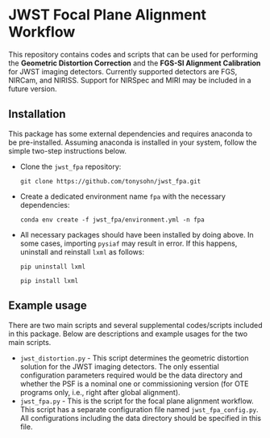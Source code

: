 # JWST Focal Plane Alignment Workflow
This repository contains codes and scripts that can be used for performing the **Geometric Distortion Correction** and the **FGS-SI Alignment Calibration** for JWST imaging detectors. Currently supported detectors are FGS, NIRCam, and NIRISS. Support for NIRSpec and MIRI may be included in a future version.

## Installation
This package has some external dependencies and requires anaconda to be pre-installed. Assuming anaconda is installed in your system, follow the simple two-step instructions below.
- Clone the `jwst_fpa` repository:

  ```git clone https://github.com/tonysohn/jwst_fpa.git```

- Create a dedicated environment name `fpa` with the necessary dependencies:

  ```conda env create -f jwst_fpa/environment.yml -n fpa```

- All necessary packages should have been installed by doing above. In some cases, importing `pysiaf` may result in error. If this happens, uninstall and reinstall `lxml` as follows:

  ```pip uninstall lxml```

  ```pip install lxml```

  

## Example usage

There are two main scripts and several supplemental codes/scripts included in this package. Below are descriptions and example usages for the two main scripts. 

- `jwst_distortion.py` - This script determines the geometric distortion solution for the JWST imaging detectors. The only essential configuration parameters required would be the data directory and whether the PSF is a nominal one or commissioning version (for OTE programs only, i.e., right after global alignment). 
- `jwst_fpa.py` - This is the script for the focal plane alignment workflow. This script has a separate configuration file named `jwst_fpa_config.py`. All configurations including the data directory should be specified in this file.